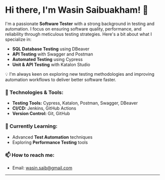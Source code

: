 # Hi there, I'm Wasin Saibuakham! 👋

I'm a passionate **Software Tester** with a strong background in testing and automation. I focus on ensuring software quality, performance, and reliability through meticulous testing strategies. Here's a bit about what I specialize in:

- **SQL Database Testing** using DBeaver
- **API Testing** with Swagger and Postman
- **Automated Testing** using Cypress
- **Unit & API Testing** with Katalon Studio

💡 I'm always keen on exploring new testing methodologies and improving automation workflows to deliver better software faster.

### 🔧 Technologies & Tools:
- **Testing Tools:** Cypress, Katalon, Postman, Swagger, DBeaver
- **CI/CD:** Jenkins, GitHub Actions
- **Version Control:** Git, GitHub

### 🌱 Currently Learning:
- Advanced **Test Automation** techniques
- Exploring **Performance Testing** tools

### 📫 How to reach me:
- Email: wasin.saib@gmail.com
---------------------------------------------------------------

